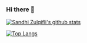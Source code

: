 ### Hi there 👋

<!-- **sandhi/sandhi** is a ✨ _special_ ✨ repository because its `README.md` (this file) appears on your GitHub profile.

Here are some ideas to get you started:

- 🔭 I’m currently working on ...
- 🌱 I’m currently learning ...
- 👯 I’m looking to collaborate on ...
- 🤔 I’m looking for help with ...
- 💬 Ask me about ...
- 📫 How to reach me: ...
- 😄 Pronouns: ...
- ⚡ Fun fact: ... -->

[![Sandhi Zulqifli's github stats](https://github-readme-stats.vercel.app/api?username=sandhi)](https://github.com/sandhi/github-readme-stats)

[![Top Langs](https://github-readme-stats.vercel.app/api/top-langs/?username=sandhi)](https://github.com/sandhi/github-readme-stats)